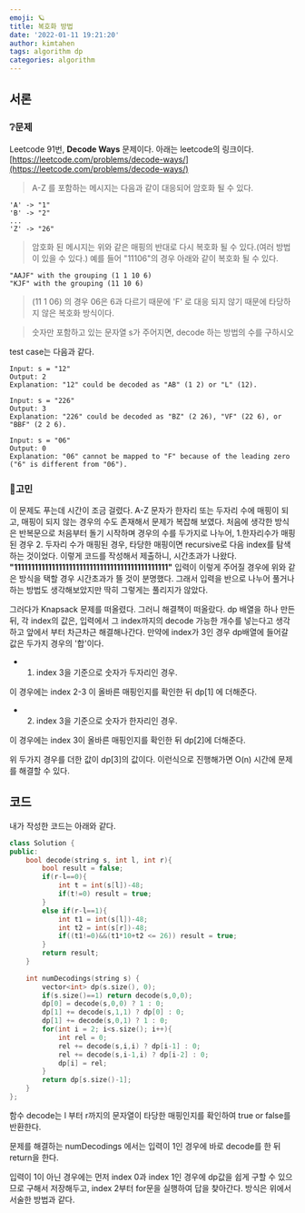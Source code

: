 ```yaml
---
emoji: 🪐
title: 복호화 방법
date: '2022-01-11 19:21:20' 
author: kimtahen
tags: algorithm dp
categories: algorithm
---
```


## 서론
### ❔문제

Leetcode 91번, **Decode Ways** 문제이다. 아래는 leetcode의 링크이다.
[https://leetcode.com/problems/decode-ways/](https://leetcode.com/problems/decode-ways/)

> A-Z 를 포함하는 메시지는  다음과 같이 대응되어 암호화 될 수 있다.
```
'A' -> "1"
'B' -> "2"
...
'Z' -> "26"
```
> 암호화 된 메시지는 위와 같은 매핑의 반대로 다시 복호화 될 수 있다.(여러 방법이 있을 수 있다.) 예를 들어 "11106"의 경우 아래와 같이 복호화 될 수 있다.
```
"AAJF" with the grouping (1 1 10 6)
"KJF" with the grouping (11 10 6)
```
> (11 1 06) 의 경우 06은 6과 다르기 때문에 'F' 로 대응 되지 않기 때문에 타당하지 않은 복호화 방식이다.

> 숫자만 포함하고 있는 문자열 s가 주어지면, decode 하는 방법의 수를 구하시오

test case는 다음과 같다.
```
Input: s = "12"
Output: 2
Explanation: "12" could be decoded as "AB" (1 2) or "L" (12).
```
```
Input: s = "226"
Output: 3
Explanation: "226" could be decoded as "BZ" (2 26), "VF" (22 6), or "BBF" (2 2 6).
```
```
Input: s = "06"
Output: 0
Explanation: "06" cannot be mapped to "F" because of the leading zero ("6" is different from "06").
```

### 🤔고민
이 문제도 푸는데 시간이 조금 걸렸다. A-Z 문자가 한자리 또는 두자리 수에 매핑이 되고, 매핑이 되지 않는 경우의 수도 존재해서 문제가 복잡해 보였다. 처음에 생각한 방식은 반복문으로 처음부터 돌기 시작하며 경우의 수를 두가지로 나누어, 1.한자리수가 매핑된 경우 2. 두자리 수가 매핑된 경우, 타당한 매핑이면 recursive로 다음 index를 탐색하는 것이었다. 이렇게 코드를 작성해서 제출하니, 시간초과가 나왔다. **"111111111111111111111111111111111111111111111"** 입력이 이렇게 주어질 경우에 위와 같은 방식을 택할 경우 시간초과가 뜰 것이 분명했다. 그래서 입력을 반으로 나누어 풀거나 하는 방법도 생각해보았지만 딱히 그렇게는 풀리지가 않았다.

그러다가 Knapsack 문제를 떠올렸다. 그러니 해결책이 떠올랐다. dp 배열을 하나 만든뒤, 각 index의 값은, 입력에서 그 index까지의 decode 가능한 개수를 넣는다고 생각하고 앞에서 부터 차근차근 해결해나간다. 만약에 index가 3인 경우 dp배열에 들어갈 값은 두가지 경우의 '합'이다. 
* 1. index 3을 기준으로 숫자가 두자리인 경우.

이 경우에는 index 2-3 이 올바른 매핑인지를 확인한 뒤 dp[1] 에 더해준다.

* 2. index 3을 기준으로 숫자가 한자리인 경우.

이 경우에는 index 3이 올바른 매핑인지를 확인한 뒤 dp[2]에 더해준다.

위 두가지 경우를 더한 값이 dp[3]의 값이다. 이런식으로 진행해가면 O(n) 시간에 문제를 해결할 수 있다.

## 코드
내가 작성한 코드는 아래와 같다.
```cpp
class Solution {
public:
    bool decode(string s, int l, int r){
        bool result = false;
        if(r-l==0){
            int t = int(s[l])-48;
            if(t!=0) result = true; 
        }
        else if(r-l==1){
            int t1 = int(s[l])-48;
            int t2 = int(s[r])-48;
            if((t1!=0)&&(t1*10+t2 <= 26)) result = true;
        }
        return result;
    } 
    
    int numDecodings(string s) {
        vector<int> dp(s.size(), 0);    
        if(s.size()==1) return decode(s,0,0);
        dp[0] = decode(s,0,0) ? 1 : 0;
        dp[1] += decode(s,1,1) ? dp[0] : 0;
        dp[1] += decode(s,0,1) ? 1 : 0;
        for(int i = 2; i<s.size(); i++){
            int rel = 0;
            rel += decode(s,i,i) ? dp[i-1] : 0;
            rel += decode(s,i-1,i) ? dp[i-2] : 0;
            dp[i] = rel;
        }
        return dp[s.size()-1];
    }
};
```
함수 decode는 l 부터 r까지의 문자열이 타당한 매핑인지를 확인하여 true or false를 반환한다.

문제를 해결하는 numDecodings 에서는 입력이 1인 경우에 바로 decode를 한 뒤 return을 한다.

입력이 1이 아닌 경우에는 먼저 index 0과 index 1인 경우에 dp값을 쉽게 구할 수 있으므로 구해서 저장해두고, index 2부터 for문을 실행하여 답을 찾아간다. 방식은 위에서 서술한 방법과 같다.
